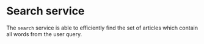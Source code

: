 # Search service

The `search` service is able to efficiently find the set of articles which contain all words from the user query.

